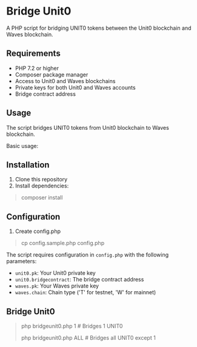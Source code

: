 # Bridge Unit0

A PHP script for bridging UNIT0 tokens between the Unit0 blockchain and Waves blockchain.

## Requirements

- PHP 7.2 or higher
- Composer package manager
- Access to Unit0 and Waves blockchains
- Private keys for both Unit0 and Waves accounts
- Bridge contract address

## Usage

The script bridges UNIT0 tokens from Unit0 blockchain to Waves blockchain.

Basic usage:

## Installation

1. Clone this repository
2. Install dependencies:

>  composer install

## Configuration

1. Create config.php

> cp config.sample.php config.php

The script requires configuration in `config.php` with the following parameters:

- `unit0.pk`: Your Unit0 private key
- `unit0.bridgecontract`: The bridge contract address
- `waves.pk`: Your Waves private key  
- `waves.chain`: Chain type ('T' for testnet, 'W' for mainnet)

## Bridge Unit0


> php bridgeunit0.php 1 # Bridges 1 UNIT0
> 
> php bridgeunit0.php ALL # Bridges all UNIT0 except 1
